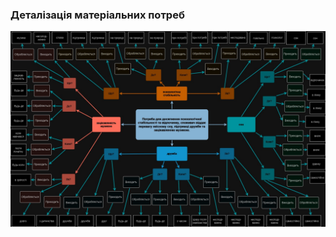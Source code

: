 ### Деталізація матеріальних потреб
![](https://github.com/oleksandrblazhko/ai-216-idzhilov/blob/7af7088ba983b42355fb526678684301a3793c95/1-SoftwareRequirements/1.1-DeterminingConsumerNeeds/1.1.2-MaterialNeedsDetails/MaterialNeedsDetails.jpg)
